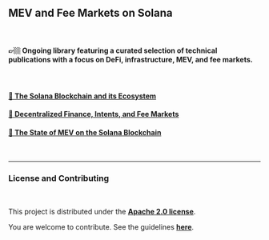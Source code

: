 ## MEV and Fee Markets on Solana

<br>

#### 👉🏼 Ongoing library featuring a curated selection of technical publications with a focus on DeFi, infrastructure, MEV, and fee markets.

<br>


#### [📘 The Solana Blockchain and its Ecosystem](1_Solana.md)
#### [📙 Decentralized Finance, Intents, and Fee Markets](2_DeFi.md)
#### [📗 The State of MEV on the Solana Blockchain](3_MEV.md)

<br>


---

### License and Contributing

<br>

This project is distributed under the **[Apache 2.0 license](https://www.apache.org/licenses/LICENSE-2.0)**. 

You are welcome to contribute. See the guidelines **[here](docs/CONTRIBUTING.md)**.

<br>
